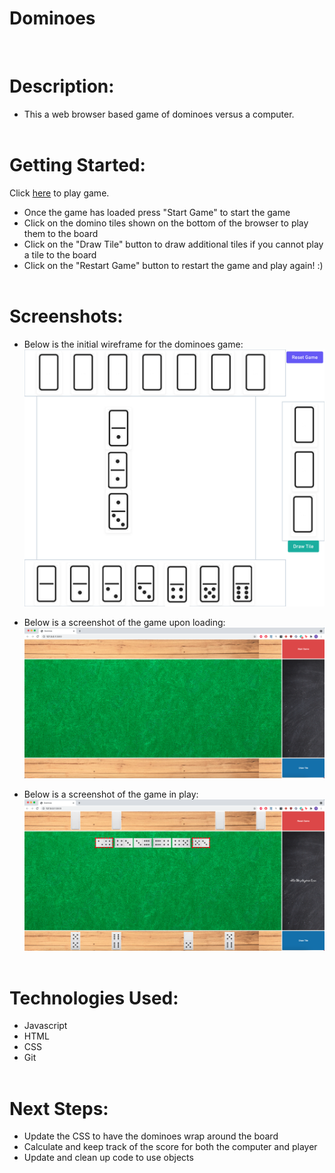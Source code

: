 <h1>Dominoes</h1></br>

<h1>Description:</h1>

- This a web browser based game of dominoes versus a computer.</br></br>
  
<h1>Getting Started:</h1>

Click [here](https://sei-dominos.surge.sh/) to play game.</br>
- Once the game has loaded press "Start Game" to start the game</br>
- Click on the domino tiles shown on the bottom of the browser to play them to the board</br>
- Click on the "Draw Tile" button to draw additional tiles if you cannot play a tile to the board</br>
- Click on the "Restart Game" button to restart the game and play again! :)</br></br>

<h1>Screenshots:</h1>

- Below is the initial wireframe for the dominoes game:</br>
  ![Wireframe](https://github.com/mu2ku/Dominos/blob/0d61d7f2814717702b5a44cc5f03e01eec3c8ee0/assets/Dominos%20-%20Window@2x.png)</br>

- Below is a screenshot of the game upon loading:</br>
  ![Initial Game](https://github.com/mu2ku/Dominos/blob/0d61d7f2814717702b5a44cc5f03e01eec3c8ee0/assets/empty%20game%20board.png)</br>

- Below is a screenshot of the game in play:</br>
  ![Game in play](https://github.com/mu2ku/Dominos/blob/0d61d7f2814717702b5a44cc5f03e01eec3c8ee0/assets/game%20board%20in%20play.png)</br></br>

<h1>Technologies Used:</h1>

* Javascript </br>
* HTML </br>
* CSS </br>
* Git </br></br>

<h1>Next Steps:</h1>

* Update the CSS to have the dominoes wrap around the board </br>
* Calculate and keep track of the score for both the computer and player </br>
* Update and clean up code to use objects </br>


